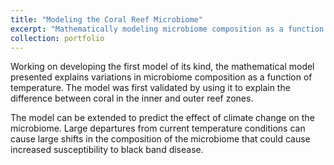 ```yaml
---
title: "Modeling the Coral Reef Microbiome"
excerpt: "Mathematically modeling microbiome composition as a function of temperature 1<br/><img src='/images/coralgraph1.png'>"
collection: portfolio
---
```


Working on developing the first model of its kind, the mathematical model presented explains variations in microbiome composition as a function of temperature. The model was first validated by using it to explain the difference between coral in the inner and outer reef zones.

The model can be extended to predict the effect of climate change on the microbiome. Large departures from current temperature conditions can cause large shifts in the composition of the microbiome that could cause increased susceptibility to black band disease.
